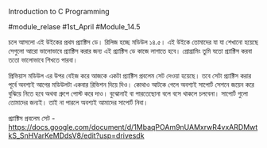 Introduction to C Programming

#module_relase #1st_April #Module_14.5

চলে আসলো এই উইকের প্রথম প্র‍্যাক্টিস ডে। রিলিজ হচ্ছে মডিউল ১৪.৫। এই উইকে তোমাদের যা যা শেখানো হয়েছে সেগুলো আরো ভালোভাবে প্র‍্যাক্টিস করার জন্য এই প্র‍্যাক্টিস ডে কাজে লাগাতে হবে। প্রোগ্রামিং তুমি যতো প্র‍্যাক্টিস করবা ততো ভালোভাবে শিখতে পারবা।

প্রিভিয়াস মডিউল এর উপর বেইজ করে আজকে একটা প্র‍্যাক্টিস প্রবলেম সেট দেওয়া হয়েছে। তবে সেটা প্র‍্যাক্টিস করার পূর্বে অবশ্যই আগের মডিউলটা একবার রিভিশন দিয়ে দিও। কোথাও আটকে গেলে অবশ্যই সাপোর্ট সেশনে জয়েন করে বুঝিয়ে নিতে হবে অথবা গ্রুপে পোস্ট করে দাও। বুঝোনাই বা পারতেছোনা বলে বসে থাকলে চলবেনা। সাপোর্ট গুলো তোমাদের জন্যই। তাই না পারলে অবশ্যই আমাদের সাপোর্ট নিবা।

প্র‍্যাক্টিস প্রবলেম সেট - https://docs.google.com/document/d/1MbaqPOAm9nUAMxrwR4vxARDMwtkS_SnHVarKeMDdsV8/edit?usp=drivesdk


